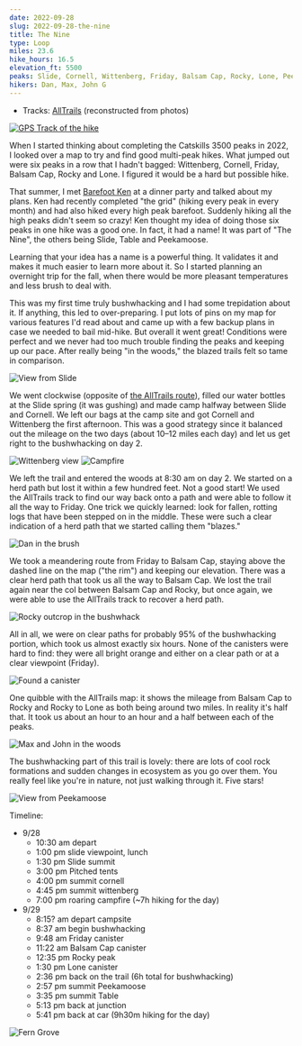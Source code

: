```yaml
---
date: 2022-09-28
slug: 2022-09-28-the-nine
title: The Nine
type: Loop
miles: 23.6
hike_hours: 16.5
elevation_ft: 5500
peaks: Slide, Cornell, Wittenberg, Friday, Balsam Cap, Rocky, Lone, Peekamoose, Table
hikers: Dan, Max, John G
---
```


- Tracks: [AllTrails] (reconstructed from photos)

[![GPS Track of the hike]({{site.baseurl}}/assets/2022-09-28-the-nine/track.png)]({{site.baseurl}}/map/?hike=2022-09-28-the-nine)

When I started thinking about completing the Catskills 3500 peaks in 2022, I looked over a map to try and find good multi-peak hikes. What jumped out were six peaks in a row that I hadn't bagged: Wittenberg, Cornell, Friday, Balsam Cap, Rocky and Lone. I figured it would be a hard but possible hike.

That summer, I met [Barefoot Ken] at a dinner party and talked about my plans. Ken had recently completed "the grid" (hiking every peak in every month) and had also hiked every high peak barefoot. Suddenly hiking all the high peaks didn't seem so crazy! Ken thought my idea of doing those six peaks in one hike was a good one. In fact, it had a name! It was part of "The Nine", the others being Slide, Table and Peekamoose.

Learning that your idea has a name is a powerful thing. It validates it and makes it much easier to learn more about it. So I started planning an overnight trip for the fall, when there would be more pleasant temperatures and less brush to deal with.

This was my first time truly bushwhacking and I had some trepidation about it. If anything, this led to over-preparing. I put lots of pins on my map for various features I'd read about and came up with a few backup plans in case we needed to bail mid-hike. But overall it went great! Conditions were perfect and we never had too much trouble finding the peaks and keeping up our pace. After really being "in the woods," the blazed trails felt so tame in comparison.

![View from Slide]({{site.baseurl}}/assets/2022-09-28-the-nine/slide-view.jpeg)

We went clockwise (opposite of [the AllTrails route]), filled our water bottles at the Slide spring (it was gushing) and made camp halfway between Slide and Cornell. We left our bags at the camp site and got Cornell and Wittenberg the first afternoon. This was a good strategy since it balanced out the mileage on the two days (about 10–12 miles each day) and let us get right to the bushwhacking on day 2.

![Wittenberg view]({{site.baseurl}}/assets/2022-09-28-the-nine/wittenberg.jpeg)
![Campfire]({{site.baseurl}}/assets/2022-09-28-the-nine/campfire.jpeg)

We left the trail and entered the woods at 8:30 am on day 2. We started on a herd path but lost it within a few hundred feet. Not a good start! We used the AllTrails track to find our way back onto a path and were able to follow it all the way to Friday. One trick we quickly learned: look for fallen, rotting logs that have been stepped on in the middle. These were such a clear indication of a herd path that we started calling them "blazes."

![Dan in the brush]({{site.baseurl}}/assets/2022-09-28-the-nine/in-the-brush.jpeg)

We took a meandering route from Friday to Balsam Cap, staying above the dashed line on the map ("the rim") and keeping our elevation. There was a clear herd path that took us all the way to Balsam Cap. We lost the trail again near the col between Balsam Cap and Rocky, but once again, we were able to use the AllTrails track to recover a herd path.

![Rocky outcrop in the bushwhack]({{site.baseurl}}/assets/2022-09-28-the-nine/bushwhack-rocks.jpeg)

All in all, we were on clear paths for probably 95% of the bushwhacking portion, which took us almost exactly six hours. None of the canisters were hard to find: they were all bright orange and either on a clear path or at a clear viewpoint (Friday).

![Found a canister]({{site.baseurl}}/assets/2022-09-28-the-nine/canister.jpeg)

One quibble with the AllTrails map: it shows the mileage from Balsam Cap to Rocky and Rocky to Lone as both being around two miles. In reality it's half that. It took us about an hour to an hour and a half between each of the peaks.

![Max and John in the woods]({{site.baseurl}}/assets/2022-09-28-the-nine/max-john-woods.jpeg)

The bushwhacking part of this trail is lovely: there are lots of cool rock formations and sudden changes in ecosystem as you go over them. You really feel like you're in nature, not just walking through it. Five stars!

![View from Peekamoose]({{site.baseurl}}/assets/2022-09-28-the-nine/peekamoose.jpeg)

Timeline:

- 9/28
  - 10:30 am depart
  - 1:00 pm slide viewpoint, lunch
  - 1:30 pm Slide summit
  - 3:00 pm Pitched tents
  - 4:00 pm summit cornell
  - 4:45 pm summit wittenberg
  - 7:00 pm roaring campfire (~7h hiking for the day)
- 9/29
  - 8:15? am depart campsite
  - 8:37 am begin bushwhacking
  - 9:48 am Friday canister
  - 11:22 am Balsam Cap canister
  - 12:35 pm Rocky peak
  - 1:30 pm Lone canister
  - 2:36 pm back on the trail (6h total for bushwhacking)
  - 2:57 pm summit Peekamoose
  - 3:35 pm summit Table
  - 5:13 pm back at junction
  - 5:41 pm back at car (9h30m hiking for the day)

![Fern Grove]({{site.baseurl}}/assets/2022-09-28-the-nine/fern-grove.jpeg)

[AllTrails]: https://www.alltrails.com/explore/recording/merged-6d6968d
[the AllTrails route]: https://www.alltrails.com/explore/trail/us/new-york/the-catskill-9
[barefoot ken]: https://barefootken.com/
